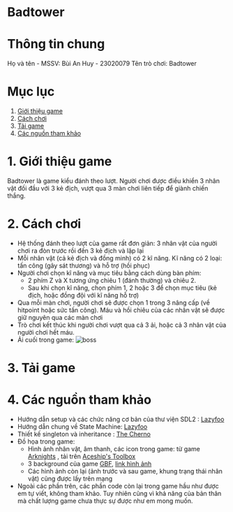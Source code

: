 # Badtower
# Thông tin chung
  Họ và tên - MSSV: Bùi An Huy - 23020079
  Tên trò chơi: Badtower
# Mục lục
1. [Giới thiệu game](#1Giới-thiệu-game)
2. [Cách chơi](#2Cách-chơi)
3. [Tải game](#3Tải-game)
4. [Các nguồn tham khảo](#4Các-nguồn-tham-khảo)
# 1. Giới thiệu game
  Badtower là game kiểu đánh theo lượt. Người chơi được điều khiển 3 nhân vật đối đầu với 3 kẻ địch, vượt qua 3 màn chơi liên tiếp để giành chiến thắng.
# 2. Cách chơi
  * Hệ thống đánh theo lượt của game rất đơn giản: 3 nhân vật của người chơi ra đòn trước rồi đến 3 kẻ địch và lặp lại
  * Mỗi nhân vật (cả kẻ địch và đồng minh) có 2 kĩ năng. Kĩ năng có 2 loại: tấn công (gây sát thương) và hỗ trợ (hồi phục)
  * Người chơi chọn kĩ năng và mục tiêu bằng cách dùng bàn phím:
      - 2 phím Z và X tương ứng chiêu 1 (đánh thường) và chiêu 2.
      - Sau khi chọn kĩ năng, chọn phím 1, 2 hoặc 3 để chọn mục tiêu (kẻ địch, hoặc đồng đội với kĩ năng hỗ trợ)
  * Qua mỗi màn chơi, người chơi sẽ được chọn 1 trong 3 nâng cấp (về hitpoint hoặc sức tấn công). Máu và hồi chiêu của các nhân vật sẽ được giữ nguyên qua các màn chơi
  * Trò chơi kết thúc khi người chơi vượt qua cả 3 ải, hoặc cả 3 nhân vật của người chơi hết máu.
  * Ải cuối trong game:
 ![boss](https://github.com/purupurupkl/tower/assets/161903895/f1477e08-558e-4119-9342-0345b491fb04)

# 3. Tải game
# 4. Các nguồn tham khảo
  * Hướng dẫn setup và các chức năng cơ bản của thư viện SDL2 : [Lazyfoo](https://lazyfoo.net/tutorials/SDL/index.php)
  * Hướng dẫn chung về State Machine: [Lazyfoo](https://lazyfoo.net/articles/article06/index.php)
  * Thiết kế singleton và inheritance : [The Cherno](https://www.youtube.com/@TheCherno)
  * Đồ họa trong game:
      - Hình ảnh nhân vật, âm thanh, các icon trong game: từ game [Arknights](https://www.arknights.global/) , tải trên [Aceship's Toolbox](https://aceship.github.io/AN-EN-Tags/akhrchars.html?opname=Saga)
      - 3 background của game [GBF](https://en.wikipedia.org/wiki/Granblue_Fantasy), [link hình ảnh](https://gbf-img.com/)
      - Các hình ảnh còn lại (ảnh trước và sau game, khung trạng thái nhân vật) cũng được lấy trên mạng
  * Ngoài các phần trên, các phần code còn lại trong game hầu như được em tự viết, không tham khảo. Tuy nhiên cũng vì khả năng của bản thân mà chất lượng game chưa thực sự được như em mong muốn.

  
